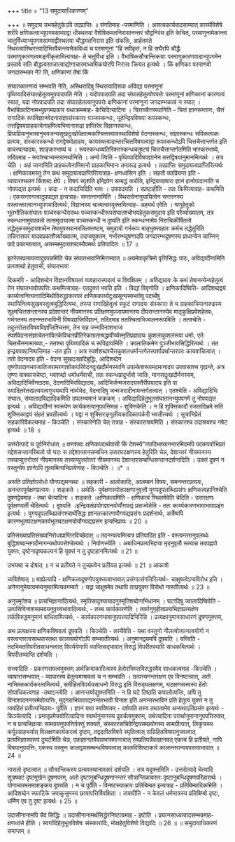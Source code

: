 +++
title = "13 समुदायाधिकरणम्"

+++
॥ समुदाय उभयहेतुकेऽपि तदप्राप्तिः ॥ संगतिमाह -परमाणिति । असत्यकार्यवादसाम्यात् कार्य्यविशेषे शरीरे क्षणिकत्वाभ्युपगमसाम्याद्वा धीस्थतया वैशेषिकमतनिरासानन्तरं चौद्वनिरंस इति केचित्, परमाणुनामेकान्त्व चातुर्विध्याभ्युपगमसाम्याद्वीस्थतया चौद्धमतनिरास इति संकतिः, आर्हतमते स्थिरत्वास्थिरत्त्वादिभिरवैकन्त्यभैकविध्यं च परमाणूनां "हि स्वीकृतं, न हि सघैरपि चौद्धैः परमाणुकारणत्वमङ्गीकृतामित्यत्राह- ते चतुर्विधा इति । वैभाषिकसौत्रान्तिकयाः परमाणुकारणवादाभ्युपगमेन प्रस्तावे सति बौद्धत्वसाजात्याद्योगाचारमाध्यमिकयोरपि निरासः क्रियत इत्यर्थः । किं क्षणिकाः परमाणवो जगदारम्भका ने? ति, क्षणिकानां तेषां किं

संघातकारणत्वं सम्भवति नेति, अस्थिरादिषु स्थिरत्वादिरूपा अविद्या परमाणूनां पृथिव्यादिसंघातहेतुत्वमुपपादयति नेति । यदोपपादयति तदा संघातहेतुत्वोपपत्तेः परमाणूनां क्षणिकानां कारणत्वं स्यात्, यदा नोपपादयति तदा संघातहेतत्वानुपपत्तेः क्षणिकानां परमाणूनां जगदाम्भकत्वं न स्यात् । वैभाषिकादिनामभ्युपगमप्रकारं यथाक्रममाह- केचिदित्यादिना । चित्तच्चैत्तरूपानिति - चित्तं ज्ञानसन्तानः, चैत्तं रागादिकं रूपविज्ञानवेदनासंज्ञासंस्काराः पञ्जस्कन्धाः, भूतेन्द्रियविषया रूपस्कन्धः, तत्तद्विषयग्राहकत्वेनाहमित्यभिमानारूढा ज्ञप्तिरेव विज्ञानस्कन्धः, प्रियाप्रियानुभासानुभवजन्यसुखदुःखोपेक्षात्मकश्चित्तस्यावस्थाविशेषो वेदनास्कन्धः, संज्ञास्कन्धः सविकल्पकः प्रत्ययः, संस्कारस्कन्धो रागद्वेषमोहादयः, कायस्थत्वादान्तरचित्तविषयत्वाद्वा रूपस्कन्धोऽपि चित्तचैत्तान्तर्गत इति वाचस्पत्यादयः, शाङ्करभाष्यं च । रूपस्कन्धव्यतिरिक्त्तस्कन्धचतुष्टयं चित्तचैत्तान्तर्गतमिति भास्करभाष्ये, तदिदमाह - रूपांश्चाभ्यन्तरानर्थानिति । अन्ये त्विति - पृथिव्यादिर्विषयज्ञानेन तत्तद्विषयानुमानमित्यर्थः । तत्र चेति । अहं जानामिति प्राहकत्वेनामिमानो प्राहकाभिमानः तमारूढ इत्यर्थः । तत्प्राप्तिः समुदायत्वप्राप्तिरित्यर्थः । क्षणिकत्वमस्तु तेन कथं समुदायत्वप्राप्तिरित्यत्राह- क्षणध्वंसिन इति । संहतौ व्याप्रियन्त इति - व्यापारश्चलनं किंशब्दः क्षेपे । विषयं स्पृशति इन्द्रियेण सम्बद्धं करोति, इन्द्रियव्याषारा ज्ञानं हानोपादानाति च नोपपद्यत इत्यर्थः । कदा - न कदाचिदिति भावः । उपपादयति । स्प्रष्टाहीति - ततः किमित्यत्राह- कथमिति । एकसन्तानत्वादुपपद्यत इत्यत्राह- सन्तानानामिति । स्थिरत्वेनानुयायित्वेन सन्तानस्य वस्त्वन्तरत्वानभ्युपगमादित्यर्थः, विज्ञानस्य चात्मत्वमयुक्त्तमित्याह- अहमर्थ एवेति । श्रणुहेतुको भूतभौतिकसंघातः पञ्चस्कन्धैरारब्धः पच्चस्कन्धीरूपसंघातश्चोभयहेतुकसमुदाय इति परैर्व्याख्यातम्, तत्र स्कन्धानामुपपन्नत्वे तत्समुदायात्मा पञ्चस्कन्धी न दुष्यति इति स्कन्धानामेव निराचिकीर्षितत्वे तद्धेतुकसमुदायशब्देन तेषामुपस्थानमतिल्क्त्तष्टम्, समुदायो गर्भरूपः मातृभुक्त्ताहारः कर्मच तद्धेतुरिति तन्निरासपरं यादवप्रकाशैर्त्र्याख्यातम्, तदप्ययुक्त्तम, गर्भारम्भदूषणादपि जगदारम्भदूषणस्य प्राधान्येन चास्मिन् पादे प्रकान्तत्वात्, अतस्समुदायशब्दस्यैवमर्थः प्रतिपादितः ॥ 17 ॥

इतरेतरप्रत्ययत्वादुपपन्नमिति चेन्न संघातभावानिमित्तस्वात् ॥ अयमेवाकृत्रिमो वृत्तिसिद्धः पाठः, अविद्यादीनामिति प्रत्यशब्दो हेतुवाची, संघातभावा

दिकमपि - आदिशब्देन विज्ञानविषयत्वं व्यवहारास्पदत्वं च विवक्षितम् । अविद्यादयः के कथं तेषानन्येन्यहेतुत्वं तेन संघातभावोपपत्तिः कथमित्यत्राह- एतदुक्त्तं भवति इति । विद्यां विवृणोति । क्षणिकादिष्विति- आदिशब्दद्वयं कार्य्यत्वनित्यत्वादिमिथोविरुद्धाकारपरं क्षणिककार्य्यदुःखसून्यस्वभावेषु पदार्थेषु स्थायिनित्यसुखवस्तुत्वबुद्धिरित्यथः, तस्या रागादिहेतुत्वं स्फुटं रागादयः संस्काराः ते च ग्राहकाभिमानारुढस्य सूक्ष्मचित्तसन्तानस्य प्रदेशान्तरं नीयमानस्य प्रतिक्षणमुपजायमानस्य दीपसन्तानस्येव मातृकुक्षिप्रवेशहेतवः, गर्भगतस्य तदनन्तरभाविनी विषयज्ञप्तिर्विज्ञानं, तदिदमाह ततश्चिताभिज्वलनरूपमिति । ततश्चेति - तदुत्तरोत्तरविषयविज्ञप्तिश्चित्तम्, तेन सह जन्मविनाशभाजः स्पर्शवेदनासंज्ञाचेतनावितर्कविचारप्रीतिरेकाग्रताश्रद्धावीर्य्यस्मृतिप्रज्ञादयः कुशलाकुशलरूपा धर्माः, एते चित्तचैत्तनामाख्याः,- ततश्चा पृथिव्यादिकं च रूपिद्रव्यमिति । कालातिकमेण पुञ्जीभावसिद्धिरित्यर्थः । तत इन्द्र्रयपक्टनिष्पत्तिमाह -तत इति । अत्र स्पर्शशब्दश्चैत्तकुशलधर्मान्तर्गतस्पर्शादर्थान्तरपरः कायवाचित्वात् । ततो वेदनादय इति - वेदना सुखदःखादिबुद्धिः, आदिशब्देन तृष्णोपादानभवजातिजरामरणाशोकपरिवेदनदुःखदौर्मनस्यानि उपल्केशरूपमदमानादय उपवासाश्च गृह्यन्ते, अत्र तृष्णा वाक्कायचेष्टा, भवशब्दो धर्माधर्मवाची, ततः स्कन्धप्रादुर्भावो जातिः, मानसदुःखदौर्मनस्यम्, अविद्यादिभिर्वेनदादयः, देदनादिभिरविद्यादयः, आदिभिर्जन्मजरादयस्तैरीवयादय इति वा स्यादितरेतरप्रत्ययत्वगुभयथापि नार्थभेदः, वेदनादिषु जन्मजरादीनामन्तर्गतत्वात् । एतश्चेति - अविद्यादिभिः संघातः, संघातादविद्यादिकमिति उपलभ्यमानं चक्रकम् । अविद्यादिहेतुुभूतसंघातानभ्युपपगमे तु नोपपद्यत इत्यर्थः । अविद्यादीनां स्वरूपेण कार्यकरत्वानुपपत्तिमाह - शुक्त्तिकेति । न हि शुक्त्तिकादौ रजतादिभ्रमे सति शुक्त्तिकाद्वयं संहतं भ्रवतीत्यर्थः । यद्वा न शुक्त्तिरङ्गुलीयकादिकायर्करी भवतीत्यर्थः । सूत्राभिप्रेतं सहकारिवैकल्यमाह - किञ्चेति । संस्कारेणेति चेत् तत्राह - संस्काराश्रयमिति । संस्कारश्च तदाश्रयश्च नषेट इत्यर्थः ॥ 18 ॥

उत्तरोत्पादे च पूर्वनिरोधात् ॥ क्षणशब्दः क्षणिकपदार्थवाची किं देशस्ये"त्यादिभाष्यानन्तरमिदमपि पदकपर्वाभिप्रतं यद्देशसन्तानस्थितो यो घटः स तद्देशान्तानसम्बधिन उत्तरघटक्षणस्य हेतुरिति चेन्न, देशान्तरं नीयमानस्य तस्याप्युत्तरोत्तरं नीयमानस्य तस्याप्युत्तरोत्तरं नीयमानस्य देशान्तरसम्बन्धिसन्तानदर्शनादिति । उक्त्तं दूषणं न वस्तुन्येव ज्ञानेऽपि तुल्यमित्यभिप्रायेणाह - किञ्चेति । ॥* ॥

असति प्रतिज्ञोपरोधो यौगपद्यमन्यथा ॥ सहकारी - आलोकादिः, आलम्बनं विषयः, समनन्तरप्रत्ययः, अनन्तरपूर्वक्षणप्रत्ययः । शङ्कते । अथेति- पुर्वक्षणस्योत्तरक्षणानुवृत्तौ युगपदुपलब्धिप्रसंगः क्षणिकत्वहानिश्चेति दूषणद्वेयमाह - तथा चेत्यादिना । शङ्कते ।क्षणिकत्वमिति - क्षणिकत्वं स्थितमेवेति चेदिति - उत्तरक्षणः पूर्वक्षणवर्ती चेदित्यर्थः । दूषयति ।इन्द्रियसंप्रयोगज्ञानयोर्यौगपद्यं प्रसज्येतेति - ततः कार्य्यकारणभावाभावाप्रइंग इत्यर्थः । युगपदुपलब्धिप्रसंगश्चार्थसिद्धः ज्ञानतत्कारणयौगपद्यप्रसंगः प्रदर्शनार्थः, अर्त्रेष्वपि कारणभूतघटक्षणकार्यभूतघटक्षणयोयौगपद्यप्रसंग इत्यभिप्रायः ॥ 20 ॥

प्रतिसंख्याप्रतिसंख्यानिरोधाप्राप्तिरविच्छेदात् ॥ तदनन्वत्वमित्यत्र प्रतिपादित इति - वस्त्वन्तरानुपलब्धेः बुद्धिशब्दान्तगदीनागन्यथोपपत्तेश्चेत्यर्थः । निर्वाणस्येति । अबाधिनप्रत्यभिज्ञया मृदनुवृतौ सत्यान्न तदपह्नवो युक्त्तः, दृष्टेनादृष्यकल्पनं हि युक्त्तं न तु दृष्टहानमित्यर्थः ॥ 21 ॥

उभयथा च दोषात् ॥ न च प्रतीयते न तुच्छत्वेन प्रतीयत इत्यर्थः ॥ 21 ॥ आकाशे

चाविशेषात् ॥ बाह्येत्यादि - क्षणिकत्वदूषणोपयुक्त्तत्वाभावात् प्रसंगात्संगतिरित्यर्थः- चाक्षुषत्वेऽप्यविरोध इति । अनेनानुमेयत्वमप्यनुमतमित्यवगम्यते । यद्वा चाक्षुषमेव तथापि तत्प्रयुक्त्त विरोथो नास्तीत्यर्थः ॥ 23 ॥

अनुस्मृतेश्च ॥ प्रत्यभिज्ञानादित्यर्थः, स्मृतिसादृश्यायादनुस्मृतिशब्देनाभिधानम् । घटादिषु ज्वालादिष्विवेति - उत्पत्तिविनाशसामग्रयनुवृत्त्यभावादित्यर्थः, - तच्च कार्यकारणेति । तर्कानुगृहीतप्रत्यभिज्ञाप्रत्यक्षेण तर्कविरुद्धमनुमानं बाधितामित्यर्थः, - कार्यकारणभावानुपपत्त्यादिभिरिति । प्रत्यक्षानुमानसाधारणं दूषणमुक्त्तम्,

अथ प्रत्यक्षस्य क्षणिकविषवत्वं दूषयति । किञ्चेति - तस्यैवेति - यथा वस्तुनो नीलत्वोत्पत्नत्वयोगो न वस्त्वन्तरत्वसाथकस्तथा कालव्ययोगोऽपि सम्भवतीत्यर्थः । अनुमानद्वयमपि दूषयति । यत्त्विति - तदभिमतविपरीतसाधनत्वात् विपर्ययेणापि व्याप्तिसद्भावात् विरुद्धं विपरीतस्यापि साधकमित्यर्थः । विपरीतव्याप्ति दर्शयति ।

सत्त्वादिति - प्रकरणसमत्वमुक्त्तम् अर्थक्रियाकारित्वस्य हेतोरभिमतविरुद्धस्वैव साधकत्वमाह -किञ्चेति । व्यापारासम्भवात् - व्यापारस्य हेतुत्वमाश्रयत्वं च न सम्भवति । उत्पत्त्यनन्तरक्षण एव विनष्टत्वात्, अतो नाभिमतकार्यकरत्वमित्यर्थः, समीहितविपर्ययसाधनो विरुद्ध इति विरुद्थलक्षणम्, घटक्षणसत्त्वस्य हेतोः सोपाधिकत्वगाह -तथाऽन्त्येति । आनन्तर्याद्युक्त्तमिति - न हि घटे तिष्ठति कपालोत्पत्तिः, अपि तु विनाशादनन्तरमेवोत्पत्तिः, मुद्गराभिघाताद्यनन्तरभावी विनाश इति अनन्तरभाविनं प्रति हेतुत्वं युक्त्तं न तु व्यवहितं प्रतीत्यभिप्रायः- पूर्वेति । ज्ञानं यथा स्वविषयम् - दर्शयति तस्य तथात्वमेव अन्यथाऽतिप्रसंग इत्यर्थः - किञ्चेत्यादि । प्रमातृप्रमेययोरित्यादिना स्वार्थनुमानस्य दुवर्चत्वमुक्त्तम्, तथेत्यादिना परार्थानुमानानुपपत्तिरुक्त्त, न च प्रत्यभिज्ञायाः सामग्रयनुपपत्तिर्वक्त्तुं शक्यते, संस्कारसचिवेन्द्रियसम्प्रयोगस्य सामग्रीत्वात्, लिकुचस्य कर्पूरसाहचर्यात् विलक्षणकार्यकरत्वं दृष्टम्, तद्वदतीतविषये स्मृतित्वात् सन्निहितविषयानुभवत्वात् प्रत्यभिज्ञास्वरूपं दुघर्टमिति चेन्न, एकज्ञानतयैवावभासमानत्वात् सम्प्रतिपन्नैकज्ञानवत् एकत्वं हि प्रतीयते, नापि विषयानुपपत्तिः, एकस्य वस्तुनः कालद्वयसम्बन्धविषयत्वात् कालविशिष्टाकारे कालान्तरान्वयपरत्वाभावात् ॥ 24 ॥

नासतो दृष्टत्वात् ॥ सौत्रान्तिकस्य प्रत्यवस्थानावसरं दर्शयति । तत्र यदुक्त्तमिति - उत्तरोत्पादे चेत्यादि सूत्रषक्टं दृष्टमुखेन दूषणपरम्, अतो दृष्टानुबन्धिदूषणानन्तरं सौत्रान्तिकावसरः दृष्टानुबन्धिदूषणपरिहारार्थः । योगाचारमतमाशङ्कय दूषयति । न च पूर्वेति - विनष्टस्याकारः प्रतिबिम्बत इत्यत्राह - प्रतिबिम्बादिकमिति । आदिशब्देन स्फाटिके जपाकुसुमस्य छायापत्तिर्विवक्षिता । तत्रापीति - न केवलं धर्ममात्रस्य प्रतिबिम्बो दृष्टः, धर्मिण एव तु दृष्ट इत्यर्थः ॥ 25 ॥

उदासीनानामपि चैवं सिद्धिः ॥ उदासीनानामर्थसिद्धेरनिष्टत्वमाह - इष्टेति । प्रयत्नसाध्यत्वादसम्भवमाह- क्षणध्वंसे हीति । स्वर्गादिहेतुभूतविशेषः संस्कारादिः, मोक्षहेतुविशेषो विद्यादिः ॥ 26 ॥ ॥ समुदायाधिकरणं समाप्तम् ॥

